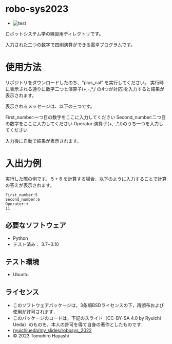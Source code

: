 # robo-sys2023
* ![test](https://github.com/tompsonpiano/robo-sys2023/actions/workflows/test.yml/badge.svg)

ロボットシステム学の練習用ディレクトリです。

入力された二つの数字で四則演算ができる電卓プログラムです。


# 使用方法
リポジトリをダウンロードしたのち、"plus_cal" を実行してください。
実行時に表示される通りに数字二つと演算子(+,-,*,/ の4つが対応)を入力すると結果が表示されます。

表示されるメッセージは、以下の三つです。

First_number:一つ目の数字をここに入力してください
Second_number:二つ目の数字をここに入力してください
Operator:演算子(+,-,*,/)のうち一つを入力してください

入力後に自動で結果が表示されます。

# 入出力例
実行した際の例です。
5 + 6 を計算する場合、以下のように入力することで計算の答えが表示されます。

```
First_number:5
Second_number:6
Operator:+
11
```


## 必要なソフトウェア
* Python
* テスト済み： 3.7~3.10

 

## テスト環境
* Ubuntu



## ライセンス
* このソフトウェアパッケージは，3条項BSDライセンスの下，再頒布および使用が許可されます．
* このパッケージのコードは，下記のスライド（CC-BY-SA 4.0 by Ryuichi Ueda）のものを，本人の許可を得て自身の著作としたものです．
* [ryuichiueda/my_slides/robosys_2022](https://github.com/ryuichiueda/my_slides/tree/master/robosys_2022)
* © 2023 Tomohiro Hayashi